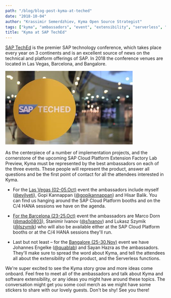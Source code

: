 ```yaml
---
path: "/blog/blog-post-kyma-at-teched"
date: "2018-10-04"
author: "Krassimir Semerdzhiev, Kyma Open Source Strategist"
tags: ["kyma", "ambassadors", "event", "extensibility", "serverless", "teched"]
title: "Kyma at SAP TechEd"
---
```


[SAP TechEd](https://events.sap.com/teched/en/home) is the premier SAP technology conference, which takes place every year on 3 continents and is an excellent source of news on the technical and platform offerings of SAP. In 2018 the conference venues are located in Las Vegas, Barcelona, and Bangalore. 

![Kyma at TechEd](./assets/kyma-at-sap-teched.jpg)

As the centerpiece of a number of implementation projects, and the cornerstone of the upcoming SAP Cloud Platform Extension Factory Lab Preview, Kyma must be represented by the best ambassadors on each of the three events. These people will represent the product, answer all questions and be the first point of contact for all the attendees interested in Kyma.

- For the [Las Vegas (02-05.Oct)](http://events.sap.com/teched-2018-usa/en/home) event the ambassadors include myself ([@evilyeti](https://twitter.com/evilyeti)), Gopi Kannappan ([@gopikannappan](https://twitter.com/gopikannappan)) and Hisar Balik. You can find us hanging around the SAP Cloud Platform booths and on the C/4 HANA sessions we have on the agenda.

- [For the Barcelona (23-25.Oct)](http://events.sap.com/teched-2018-emea/en/home) event the ambassadors are Marco Dorn ([@mado0803](https://twitter.com/mado0803)), Stanimir Ivanov ([@s1vanov](https://twitter.com/s1vanov)) and Lukasz Szymik ([@lszymik](https://twitter.com/lszymik)) who will also be available either at the SAP Cloud Platform booths or at the C/4 HANA sessions they'll run.

- Last but not least – for the [Bangalore (25-30.Nov)](http://events.sap.com/teched-2018-india/en/home) event we have Johannes Engelke ([@quablab](https://twitter.com/quablab)) and Sayan Hazra as the ambassadors. They'll make sure to spread the word about Kyma, and tell the attendees all about the extensibility of the product, and the Serverless functions.

We're super excited to see the Kyma story grow and more ideas come onboard. Feel free to meet all of the ambassadors and talk about Kyma and software extensibility, or any ideas you might have around these topics. The conversation might get you some cool merch as we might have some stickers to share with our lovely guests. Don't be shy! See you there!
